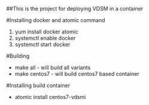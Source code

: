 ##This is the project for deploying VDSM in a container

#Installing docker and atomic command
1. yum install docker atomic
2. systemctl enable docker
3. systemctl start docker

#Building
* make all - will build all variants
* make centos7 - will build centos7 based container

#Installing build container
* atomic install centos7-vdsmi